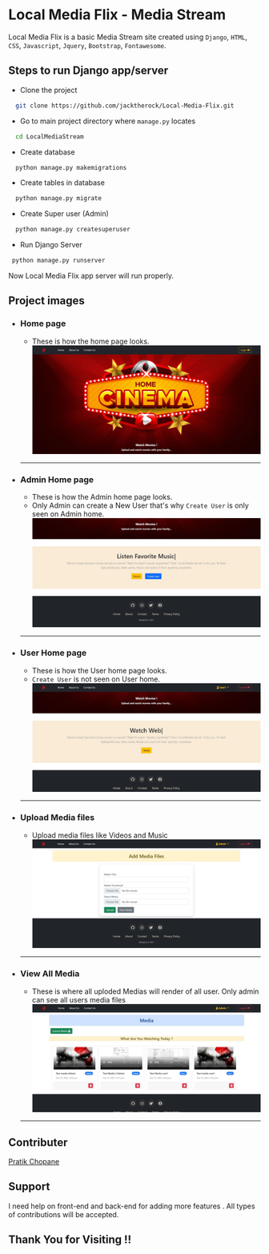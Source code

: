 
# Local Media Flix - Media Stream

Local Media Flix is a basic Media Stream site created using `Django`, `HTML`, `CSS`, `Javascript`, `Jquery`, `Bootstrap`, `Fontawesome`.


## Steps to run Django app/server

 - Clone the project
```bash
  git clone https://github.com/jacktherock/Local-Media-Flix.git
```

 - Go to main project directory where `manage.py` locates
```bash
  cd LocalMediaStream
```

 - Create database
```bash
  python manage.py makemigrations
```

 - Create tables in database
```bash
  python manage.py migrate
```

 - Create Super user (Admin)
```bash
  python manage.py createsuperuser
```

 - Run Django Server
 ```bash
  python manage.py runserver
```

Now Local Media Flix app server will run properly.

## Project images 
  - ### Home page 
    - These is how the home page looks. 
        ![](github/home.JPG)
    ------
  - ### Admin Home page 
    - These is how the Admin home page looks. 
    - Only Admin can create a New User that's why `Create User` is only seen on Admin home.
        ![](github/adminhome.JPG)
    ------
  - ### User Home page 
    - These is how the User home page looks. 
    - `Create User` is not seen on User home.
        ![](github/userhome.JPG)
    ------
  - ### Upload Media files 
    - Upload media files like Videos and Music
        ![](github/upload.JPG)
    ------
  - ### View All Media 
    - These is where all uploded Medias will render of all user. Only admin can see all users media files 
        ![](github/media.JPG)
    ------

## Contributer
[Pratik Chopane](https://github.com/prateiku)

## Support
I need help on front-end and back-end for adding more features .
All types of contributions will be accepted. 


## Thank You for Visiting !!

